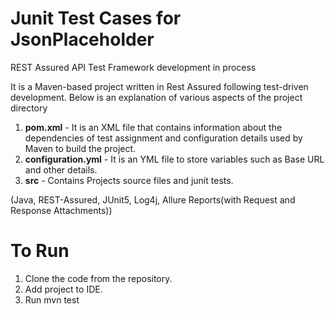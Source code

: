 # Junit Test Cases for JsonPlaceholder
REST Assured API Test Framework development in process

It is a Maven-based project written in Rest Assured following test-driven development.
Below is an explanation of various aspects of the project directory

1. **pom.xml** - It is an XML file that contains information about the dependencies of test assignment and configuration details used by Maven to build the project.
2. **configuration.yml** - It is an YML file to store variables such as Base URL and other details.
3. **src** - Contains Projects source files and junit tests.
 
(Java, REST-Assured, JUnit5, Log4j, Allure Reports(with Request and Response Attachments))

# To Run
1. Clone the code from the repository.
2. Add project to IDE.
3. Run mvn test
